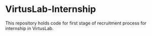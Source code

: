 # VirtusLab-Internship
This repository holds code for first stage of recruitment process for internship in VirtusLab.
